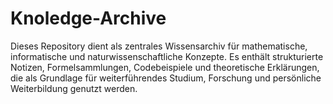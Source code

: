 # Knoledge-Archive
Dieses Repository dient als zentrales Wissensarchiv für mathematische, informatische und naturwissenschaftliche Konzepte. Es enthält strukturierte Notizen, Formelsammlungen, Codebeispiele und theoretische Erklärungen, die als Grundlage für weiterführendes Studium, Forschung und persönliche Weiterbildung genutzt werden.
